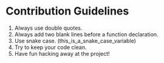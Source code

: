 # Contribution Guidelines

1. Always use double quotes.
2. Always add two blank lines before a function declaration.
3. Use snake case. (this_is_a_snake_case_variable)
4. Try to keep your code clean.
5. Have fun hacking away at the project!
